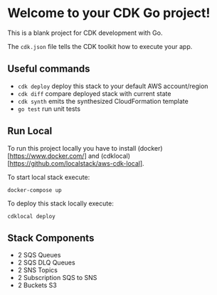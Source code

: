 # Welcome to your CDK Go project!

This is a blank project for CDK development with Go.

The `cdk.json` file tells the CDK toolkit how to execute your app.

## Useful commands

 * `cdk deploy`      deploy this stack to your default AWS account/region
 * `cdk diff`        compare deployed stack with current state
 * `cdk synth`       emits the synthesized CloudFormation template
 * `go test`         run unit tests


## Run Local

To run this project locally you have to install (docker)[https://www.docker.com/] and (cdklocal)[https://github.com/localstack/aws-cdk-local].

To start local stack execute:

```
docker-compose up
```

To deploy this stack locally execute:

```
cdklocal deploy
```

## Stack Components

- 2 SQS Queues
- 2 SQS DLQ Queues
- 2 SNS Topics
- 2 Subscription SQS to SNS
- 2 Buckets S3